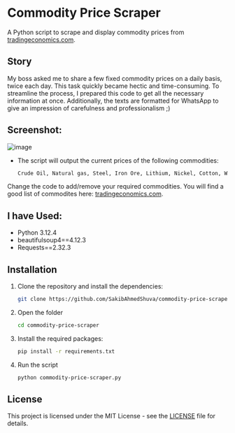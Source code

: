 # Commodity Price Scraper

A Python script to scrape and display commodity prices from [tradingeconomics.com](https://tradingeconomics.com/commodities).

## Story

My boss asked me to share a few fixed commodity prices on a daily basis, twice each day. This task quickly became hectic and time-consuming. To streamline the process, I prepared this code to get all the necessary information at once. Additionally, the texts are formatted for WhatsApp to give an impression of carefulness and professionalism ;)

## Screenshot:
![image](https://github.com/SakibAhmedShuva/commodity-price-scraper/assets/126283947/2bfbd34b-5bee-451f-9cb0-d86c7a2386f8)

- The script will output the current prices of the following commodities:
  ```sh
  Crude Oil, Natural gas, Steel, Iron Ore, Lithium, Nickel, Cotton, Wool

Change the code to add/remove your required commodities. You will find a good list of commodites here: [tradingeconomics.com](https://tradingeconomics.com/commodities).

## I have Used:

- Python 3.12.4
- beautifulsoup4==4.12.3
- Requests==2.32.3

## Installation

1. Clone the repository and install the dependencies:

   ```sh
   git clone https://github.com/SakibAhmedShuva/commodity-price-scraper

2. Open the folder

   ```sh
   cd commodity-price-scraper

3. Install the required packages:

   ```sh
   pip install -r requirements.txt

4. Run the script

   ```sh
   python commodity-price-scraper.py

## License

This project is licensed under the MIT License - see the [LICENSE](LICENSE) file for details.
